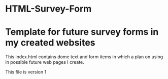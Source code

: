 # HTML-Survey-Form
<h1>Template for future survey forms in my created websites</h1>

<p>This index.html contains dome text and form items in which a plan on using in possible future web pages I create.</p>
<p>This file is version 1</p>
